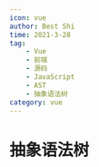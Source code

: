 ```yaml
---
icon: vue
author: Best Shi
time: 2021-3-28
tag:
    - Vue
    - 前端
    - 源码
    - JavaScript
    - AST
    - 抽象语法树
category: vue
---
```


# 抽象语法树
